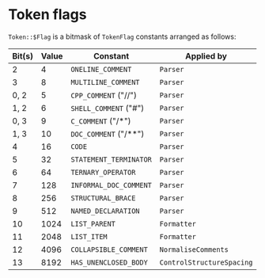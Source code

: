 # Token flags

`Token::$Flag` is a bitmask of `TokenFlag` constants arranged as follows:

| Bit(s) | Value | Constant                | Applied by                |
| ------ | ----- | ----------------------- | ------------------------- |
| 2      | 4     | `ONELINE_COMMENT`       | `Parser`                  |
| 3      | 8     | `MULTILINE_COMMENT`     | `Parser`                  |
| 0, 2   | 5     | `CPP_COMMENT` ("//")    | `Parser`                  |
| 1, 2   | 6     | `SHELL_COMMENT` ("#")   | `Parser`                  |
| 0, 3   | 9     | `C_COMMENT` ("/\*")     | `Parser`                  |
| 1, 3   | 10    | `DOC_COMMENT` ("/\*\*") | `Parser`                  |
| 4      | 16    | `CODE`                  | `Parser`                  |
| 5      | 32    | `STATEMENT_TERMINATOR`  | `Parser`                  |
| 6      | 64    | `TERNARY_OPERATOR`      | `Parser`                  |
| 7      | 128   | `INFORMAL_DOC_COMMENT`  | `Parser`                  |
| 8      | 256   | `STRUCTURAL_BRACE`      | `Parser`                  |
| 9      | 512   | `NAMED_DECLARATION`     | `Parser`                  |
| 10     | 1024  | `LIST_PARENT`           | `Formatter`               |
| 11     | 2048  | `LIST_ITEM`             | `Formatter`               |
| 12     | 4096  | `COLLAPSIBLE_COMMENT`   | `NormaliseComments`       |
| 13     | 8192  | `HAS_UNENCLOSED_BODY`   | `ControlStructureSpacing` |
